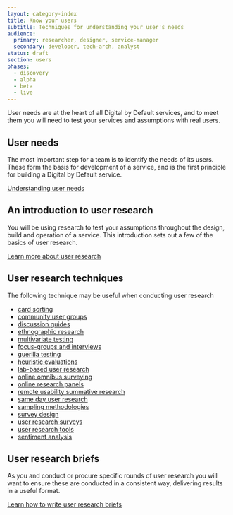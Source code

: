 ```yaml
---
layout: category-index
title: Know your users
subtitle: Techniques for understanding your user's needs
audience:
  primary: researcher, designer, service-manager
  secondary: developer, tech-arch, analyst
status: draft
section: users
phases:
  - discovery
  - alpha
  - beta
  - live
---
```


User needs are at the heart of all Digital by Default services, and to meet them you will need to test your services and assumptions with real users.

## User needs

The most important step for a team is to identify the needs of its users. These form the basis for development of a service, and is the first principle for building a Digital by Default service.

[Understanding user needs](/users/understanding-user-needs.html)


## An introduction to user research

You will be using research to test your assumptions throughout the design, build and operation of a service. This introduction sets out a few of the basics of user research.

[Learn more about user research](/users/introduction-to-user-research.html)

## User research techniques

The following technique may be useful when conducting user research

<ul>
  <li><a href="/users/card-sorting.html">card sorting</a></li>
  <li><a href="/users/user-research/communityusergroups.html">community user groups</a></li>
  <li><a href="/users/user-research/discussionguides.html">discussion guides</a></li>
  <li><a href="/users/user-research/ethnographicresearch.html">ethnographic research</a></li>
  <li><a href="/users/user-research/multivariatetesting.html">multivariate testing</a></li>
  <li><a href="/users/user-research/focusgroupsminigroupsandinterviews.html">focus-groups and interviews</a></li>
  <li><a href="/users/user-research/guerillatesting.html">guerilla testing</a></li>
  <li><a href="/users/user-research/heuristicevaluations.html">heuristic evaluations</a></li>
  <li><a href="/users/user-research/labbasedusertesting.html">lab-based user research</a></li>
  <li><a href="/users/user-research/onlineomnibussurveying.html">online omnibus surveying</a></li>
  <li><a href="/users/user-research/onlineresearchpanels.html">online research panels</a></li>
  <li><a href="/users/user-research/remoteusabilitysummativetesting.html">remote usability summative research</a></li>
  <li><a href="/users/user-research/samedayusertesting.html">same day user research</a></li>
  <li><a href="/users/user-research/samplingmethodologies.html">sampling methodologies</a></li>
  <li><a href="/users/user-research/surveydesign.html">survey design</a></li>
  <li><a href="/users/user-research/userresearchsurveys.html">user research surveys</a></li>
  <li><a href="/users/user-research/userresearchtools.html">user research tools</a></li>
  <li><a href="/users/user-research/sentimentanalysis.html">sentiment analysis</a></li>
</ul>

## User research briefs

As you and conduct or procure specific rounds of user research you will want to ensure these are conducted in a consistent way, delivering results in a useful format.

[Learn how to write user research briefs](/users/user-research/userresearchbriefs.html)
